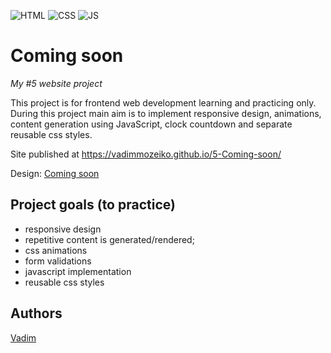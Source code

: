 ![HTML](https://img.shields.io/badge/code-HTML-brightgreen)
![CSS](https://img.shields.io/badge/code-CSS-green)
![JS](https://img.shields.io/badge/code-JS-orange)


# Coming soon
_My #5 website project_

This project is for frontend web development learning and practicing only. 
During this project main aim is to implement responsive design, animations, content generation using JavaScript, clock countdown and separate reusable css styles.

Site published at https://vadimmozeiko.github.io/5-Coming-soon/

Design: [Coming soon](https://cdn.discordapp.com/attachments/648536139677958156/651479019476221953/coming-soon-wide.png)

## Project goals (to practice)

-   responsive design
-   repetitive content is generated/rendered;
-   css animations
-   form validations
-   javascript implementation
-   reusable css styles

## Authors

[Vadim](https://github.com/vadimmozeiko)
